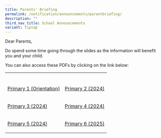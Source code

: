 ```yaml
---
title: Parents' Briefing
permalink: /notification/announcements/parentbriefing/
description: ""
third_nav_title: School Announcements
variant: tiptap
---
```

<p>Dear Parents,</p>
<p>Do spend some time going through the slides as the information will benefit
you and your child.</p>
<p>You can also access these PDFs by clicking on the link below:</p>
<table style="minWidth: 50px">
<colgroup>
<col>
<col>
</colgroup>
<tbody>
<tr>
<th rowspan="1" colspan="1">
<p></p>
</th>
<th rowspan="1" colspan="1">
<p></p>
</th>
</tr>
<tr>
<td rowspan="1" colspan="1">
<p><a href="/files/Announcement/2024/P1_Orientation_Day_2024_Hall_Slides_website.pdf" rel="noopener nofollow" target="_blank">Primary 1 (Orientation)</a>
</p>
</td>
<td rowspan="1" colspan="1">
<p><a href="/files/Announcement/2024/Principal___YH___P2_Parents__Briefing_Final_2024_website.pdf" rel="noopener noreferrer nofollow" target="_blank">Primary 2 (2024)</a>
</p>
</td>
</tr>
<tr>
<td rowspan="1" colspan="1">
<p><a href="/files/Announcement/2024/2024_P3_Parents_Briefing___P___YH_Final_School_Website.pdf" rel="noopener noreferrer nofollow" target="_blank">Primary 3 (2024)</a>
</p>
</td>
<td rowspan="1" colspan="1">
<p><a href="/files/Announcement/2024/2024_P4_Parents_Briefing___P___YH_Final_School_Website.pdf" rel="noopener noreferrer nofollow" target="_blank">Primary 4 (2024)</a>
</p>
</td>
</tr>
<tr>
<td rowspan="1" colspan="1">
<p><a href="/files/Announcement/2024/2024_P___YH_Address_To_Parents_Parents_Briefing_P5_Final__School_Website.pdf" rel="noopener noreferrer nofollow" target="_blank">Primary 5 (2024)</a>
</p>
</td>
<td rowspan="1" colspan="1">
<p><a href="/files/Announcement/2025/2025_P___YH_Address_To_Parents_Parents_Briefing_P6_final_website2.pdf" rel="noopener noreferrer nofollow" target="_blank">Primary 6 (2025)</a>
</p>
</td>
</tr>
</tbody>
</table>
<p></p>